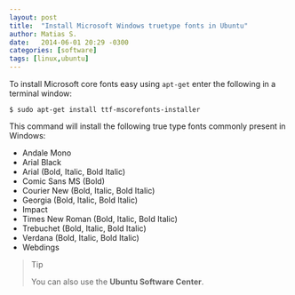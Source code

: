 ```yaml
---
layout: post
title:  "Install Microsoft Windows truetype fonts in Ubuntu"
author: Matias S.
date:   2014-06-01 20:29 -0300
categories: [software]
tags: [linux,ubuntu]
---
```


To install Microsoft core fonts easy using `apt-get` enter the following in a terminal window:

```console
$ sudo apt-get install ttf-mscorefonts-installer
```

This command will install the following true type fonts commonly present in Windows:

- Andale Mono
- Arial Black
- Arial (Bold, Italic, Bold Italic)
- Comic Sans MS (Bold)
- Courier New (Bold, Italic, Bold Italic)
- Georgia (Bold, Italic, Bold Italic)
- Impact
- Times New Roman (Bold, Italic, Bold Italic)
- Trebuchet (Bold, Italic, Bold Italic)
- Verdana (Bold, Italic, Bold Italic)
- Webdings

> Tip
>
> You can also use the **Ubuntu Software Center**.
